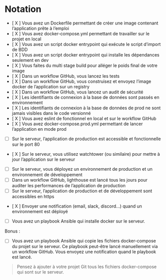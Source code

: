 # Notation

- [ X ] Vous avez un Dockerfile permettant de créer une image contenant l’application prête à l’emploi
- [ X ] Vous avez docker-compose.yml permettant de travailler sur le projet en local
- [ X ] Vous avez un script docker entrypoint qui exécute le script d’import de BDD
- [ X ] Vous avez un script docker entrypoint qui installe les dépendances seulement en dev
- [ X ] Vous faites du multi stage build pour alléger le poids final de votre image
- [ X ] Dans un workflow GitHub, vous lancez les tests
- [ X ] Dans un workflow GitHub, vous construisez et envoyez l’image docker de l’application sur un registry
- [ X ] Dans un workflow GitHub, vous lancez un audit de sécurité
- [ X ] Les identifiants de connexion à la base de données sont passés en environnement
- [ X ] Les identifiants de connexion à la base de données de prod ne sont jamais visibles dans le code versionné
- [ X ] Vous avez eslint de fonctionnel en local et sur le workflow GitHub
- [ X ] Vous avez docker-compose.prod.yml permettant de lancer l’application en mode prod
- [ ] Sur le serveur, l’application de production est accessible et fonctionnelle sur le port 80
- [ X ] Sur le serveur, vous utilisez watchtower (ou similaire) pour mettre à jour l’application sur le serveur
- [ ] Sur le serveur, vous déployez un environnement de production et un environnement de développement
- [ ] Dans un workflow GitHub, lighthouse est lancé tous les jours pour auditer les performances de l’application de production
- [ ] Sur le serveur, l’application de production et de développement sont accessibles en https
- [ X ] Envoyer une notification (email, slack, discord...) quand un environnement est déployé
- [ ] Vous avez un playbook Ansible qui installe docker sur le serveur.

Bonus :
- [ ] Vous avez un playbook Ansible qui copie les fichiers docker-compose du projet sur le serveur. 
  Ce playbook peut-être lancé manuellement via un workflow GitHub. 
  Vous envoyez une notification quand le playbook est lancé.

> Pensez à ajouter à votre projet Git tous les fichiers docker-compose qui sont sur le serveur.

